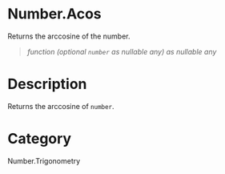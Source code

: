 ﻿# Number.Acos
Returns the arccosine of the number.
> _function (optional <code>number</code> as nullable any) as nullable any_
# Description 
Returns the arccosine of <code>number</code>.

# Category 
Number.Trigonometry
